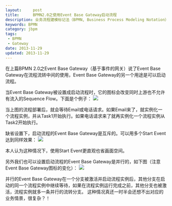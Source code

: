 ```yaml
---
layout:     post
title:      BPMN2.0之使用Event Base Gateway启动流程
description: 业务流程建模标记法（BPMN, Business Process Modeling Notation）是工作流中特定业务流程的图形化表示法。它由业务流程管理倡议组织（BPMI, Business Process Management Initiative）开发，该组织已于2005年与对象管理组织（OMG, Object Management Group）合并，从那时起，BPMN由OMG维护。BPMN当前版本为1.2，2009年1月发布，有重要修改的2.0版已经进入投票阶段。
keywords: BPMN
category: jbpm
tags:
 - BPMN
 - Gateway
date: 2013-11-29
updated: 2013-11-29
---
```


在上篇BPMN 2.0之Event Base Gateway（基于事件的网关）说了Event Base Gateway在流程流转中间的使用，Event Base Gateway的另一个用途是可以启动流程。
<!--more-->

当Event Base Gateway被设置成启动流程时，它的图标会改变同时上游也不允许有流入的Sequence Flow。下面是个例子：
<img src="/images/post/eventbase_gateway_start_process_1.png"/>

当上图的流程部署后，就会等待Email或电话请求。如果Email来了，就实例化一个流程实例，并从Task1开始执行。如果电话请求来了就再实例化一个流程实例从Task2开始执行。

缺省设置下，启动流程的Event Base Gateway是互斥的。可以用多个Start Event达到同样效果：
<img src="/images/post/eventbase_gateway_start_process_2.png"/>

本人认为这种情况下，使用Start Event更直观也省画面空间。

另外我们也可以设置启动流程的Event Base Gateway是并行的，如下图（注意Event Base Gateway图标的变化）：
<img src="/images/post/eventbase_gateway_start_process_1_same.png"/>

并行的Event Base Gateway在一个分支被激活并启动流程实例后，其他分支在启动的同一个流程实例中继续等待，如果在流程实例运行完成之前，其他分支也被激活，流程实例就多一条并行的流转分支。
这种情况真还一时半会还想不出对应的业务情景，很复杂？！